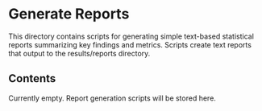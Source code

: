 # Generate Reports

This directory contains scripts for generating simple text-based statistical reports summarizing key findings and metrics.
Scripts create text reports that output to the results/reports directory.

## Contents

Currently empty. Report generation scripts will be stored here.
